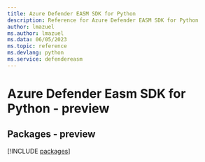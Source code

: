 ```yaml
---
title: Azure Defender EASM SDK for Python
description: Reference for Azure Defender EASM SDK for Python
author: lmazuel
ms.author: lmazuel
ms.data: 06/05/2023
ms.topic: reference
ms.devlang: python
ms.service: defendereasm
---
```

# Azure Defender Easm SDK for Python - preview
## Packages - preview
[!INCLUDE [packages](defender-easm-index.md)]